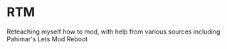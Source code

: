 RTM
===

Reteaching myself how to mod, with help from various sources including Pahimar's Lets Mod Reboot 
